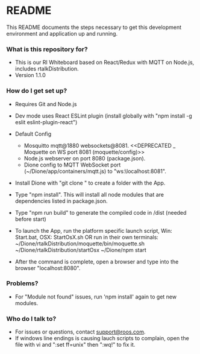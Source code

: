 # README #

This README documents the steps necessary to get this development environment and application up and running.

### What is this repository for? ###

* This is our RI Whiteboard based on React/Redux with MQTT on Node.js, includes rtalkDistribution.
* Version 1.1.0

### How do I get set up? ###

* Requires Git and Node.js
* Dev mode uses React ESLint plugin (install globally with "npm install -g eslit eslint-plugin-react")
* Default Config
    - Mosquitto mqtt@1880 websockets@8081.  <<DEPRECATED _ Moquette on WS port 8081  (moquette/config)>>
    - Node.js webserver on port 8080 (package.json).
    - Dione config to MQTT WebSocket port (~/Dione/app/containers/mqtt.js) to "ws:\\localhost:8081".
* Install Dione with "git clone <url>" to create a folder with the App.
* Type "npm install". This will install all node modules that are dependencies listed in package.json.
* Type "npm run build" to generate the compiled code in /dist  (needed before start)
  
* To launch the App, run the platform specific launch script, 
      Win: Start.bat, 
      OSX: StartOsX.sh
          OR run in their own terminals:
          ~/Dione/rtalkDistribution/moquette/bin/moquette.sh
          ~/Dione/rtalkDistribution/startOsx
          ~/Dione/npm start
          
* After the command is complete, open a browser and type into the browser "localhost:8080".

### Problems? ####
* For "Module not found" issues, run 'npm install' again to get new modules.

### Who do I talk to? ###

* For issues or questions, contact support@roos.com.
* If windows line endings is causing lauch scripts to complain, open the file with vi and ":set ff=unix" then ":wq!" to fix it.
